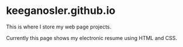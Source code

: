 # keeganosler.github.io

This is where I store my web page projects.

Currently this page shows my electronic resume using HTML and CSS.
